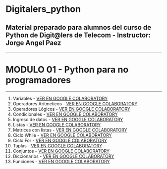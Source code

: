 # Digitalers_python

## Material preparado para alumnos del curso de Python de Digit@lers de Telecom - Instructor: Jorge Angel Paez

---

# MODULO 01 - Python para no programadores

---

1. Variables - [VER EN GOOGLE COLABORATORY](https://drive.google.com/file/d/13Tnk0muxz-NYGyN1HzoS1685Hnl4AIRv/view?usp=share_link)
2. Operadores Aritmeticos - [VER EN GOOGLE COLABORATORY](https://drive.google.com/file/d/1G2mYCzQg9fpp6t4gtXQ5Oyk0xA-kFPiF/view?usp=share_link)
3. Operadores Lógicos - [VER EN GOOGLE COLABORATORY](https://drive.google.com/file/d/11PEyxuPUHfyP2n3HWDbpwLan4vqMjN9p/view?usp=share_link)
4. Condicionales - [VER EN GOOGLE COLABORATORY](https://drive.google.com/file/d/1EEVVph-O2uJolZxaFrvahSyZTibkTxnF/view?usp=share_link)
5. Ingreso de datos - [VER EN GOOGLE COLABORATORY](https://drive.google.com/file/d/1hhPQpXhXWe0XhqXaQvKuv8ulZNkulp84/view?usp=sharing)
6. Listas - [VER EN GOOGLE COLABORATORY](https://drive.google.com/file/d/1m3UrJlQExdPDuTb4EVP5YpDhLyznOijH/view?usp=share_link)
7. Matrices con listas - [VER EN GOOGLE COLABORATORY](https://drive.google.com/file/d/1K7gCYRDHAM3uUDyWVl91DnbKBiLQVFFf/view?usp=share_link)
8. Ciclo While - [VER EN GOOGLE COLABORATORY](https://drive.google.com/file/d/1VIjyw95HHnd35XuNPw4ye0tT03ytV47i/view?usp=share_link)
9. Ciclo For - [VER EN GOOGLE COLABORATORY](https://drive.google.com/file/d/14-CVbS4YhSKxEbgssdo83abTRCc21alq/view?usp=share_link)
10. Tuplas - [VER EN GOOGLE COLABORATORY](https://drive.google.com/file/d/1fNoVAZiBDq8CsPMxZ6c7k9CMCjCg4nUH/view?usp=share_link)
11. Conjuntos - [VER EN GOOGLE COLABORATORY](https://drive.google.com/file/d/1hEb5-vFrOqqw1arngo-J-7b9Omsmy515/view?usp=share_link)
12. Diccionarios - [VER EN GOOGLE COLABORATORY](https://drive.google.com/file/d/1JbpKYXf3OmGfREoSC04_oGWImwvHKSA9/view?usp=share_link)
13. Funciones - [VER EN GOOGLE COLABORATORY](https://drive.google.com/file/d/1R6DxjoNsR75EUmsJrXa84s9E6Dm271ZT/view?usp=share_link)
